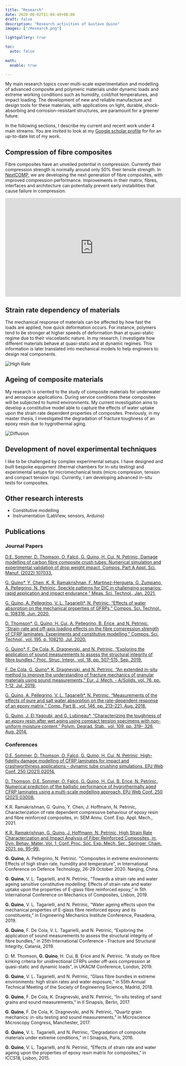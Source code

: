 ```yaml
---
title: "Research"
date: 2020-08-02T11:04:49+08:00
draft: false
description: "Research activities of Gustavo Quino"
images: ["/Research.png"]

lightgallery: true

toc:
  auto: false
  
math:
  enable: true

---
```


My main research topics cover multi-scale experimentation and modelling of advanced composite and polymeric materials under dynamic loads and extreme working conditions such as humidity, cold/hot temperatures, and impact loading. The development of new and reliable manufacture and design tools for these materials, with applications on light, durable, shock-absorbing and corrosion-resistant structures, are paramount for a greener future. 

In the following sections, I describe my current and recent work under 4 main streams. You are invited to look at my [Google scholar profile](https://scholar.google.com/citations?user=nDj_kT0AAAAJ&hl=en) for for an up-to-date list of my work.

## Compression of fibre composites
Fibre composites have an unveiled potential in compression. Currently their compression strength is normally around only 50% their tensile strength. In [NextCOMP](https://nextcomp.ac.uk/), we are developing the next generation of fibre composites, with improved compression performance. Improvements in their matrix, fibres, interfaces and architecture can potentially prevent early instabilities that cause failure in compression.
<div align="center">
<iframe width="560" height="315" src="https://www.youtube.com/embed/v6lwX54Be_s" title="YouTube video player" frameborder="0" allow="accelerometer; autoplay; clipboard-write; encrypted-media; gyroscope; picture-in-picture; web-share" allowfullscreen></iframe>
</div>

## Strain rate dependency of materials

The mechanical response of materials  can be affected by how fast the loads are applied, how quick deformation occurs. For instance, polymers tend to be stronger at higher speeds of deformation than at quasi-static regime due to their viscoelastic nature. In my research, I investigate how different materials behave at quasi-static and at  dynamic regimes. This information is later translated into mechanical models to help engineers to design real components.

![High Rate](R-HighRate.gif)

## Ageing of composite materials
My research is oriented to the study of composite materials for underwater and aerospace applications. During service conditions these composites will be subjected to humid environments. My current investigation aims to develop a constitutive model able to capture the effects of water uptake upon the strain rate dependent properties of composites. Previously, in my master thesis, I investigated the degradation of fracture toughness of an epoxy resin due to hygrothermal aging.

![Diffusion](R-Ageing.gif)

## Development of novel experimental techniques
I like to be challenged by complex experimental setups. I have designed and built bespoke equipment (thermal chambers for in-situ testing) and experimental setups for micromechanical tests (micro compresion, tension and compact tension rigs). Currently, I am developing advanced in-situ tests for composites.

## Other research interests
- Constitutive modelling
- Instrumentation (LabView, sensors, Arduino)

## Publications
### Journal Papers

[D.E. Sommer, D. Thomson, O. Falcó, G. Quino, H. Cui, N. Petrinic, Damage modelling of carbon fibre composite crush tubes: Numerical simulation and experimental validation of drop weight impact, Compos. Part A Appl. Sci. Manuf. (2022) 107033.](https://doi.org/10.1016/J.COMPOSITESA.2022.107033) 

[G. Quino*, Y. Chen, K. R. Ramakrishnan, F. Martínez-Hergueta, G. Zumpano, A. Pellegrino, N. Petrinic, Speckle patterns for DIC in challenging scenarios: rapid application and impact endurance,” Meas. Sci. Technol., Jan. 2021.](https://iopscience.iop.org/article/10.1088/1361-6501/abaae8)

[G. Quino, A. Pellegrino, V. L. Tagarielli*, N. Petrinic, “Effects of water absorption on the mechanical properties of GFRPs,” Compos. Sci. Technol., p. 108316, Jun. 2020.](https://www.sciencedirect.com/science/article/pii/S0266353819333536)

[D. Thomson*, G. Quino, H. Cui, A. Pellegrino, B. Erice, and N. Petrinic, “Strain-rate and off-axis loading effects on the fibre compression strength of CFRP laminates: Experiments and constitutive modelling,” Compos. Sci. Technol., vol. 195, p. 108210, Jul. 2020.](https://www.sciencedirect.com/science/article/pii/S0266353819325631)

[G. Quino*, F. De Cola, K. Dragnevski, and N. Petrinic, “Exploring the application of sound measurements to assess the structural integrity of fibre bundles,” Proc. Struc. Integr., vol. 18, pp. 507-515, Sep. 2019.](https://www.sciencedirect.com/science/article/pii/S2452321619304044)

[F. De Cola, G. Quino*, K. Dragnevski, and N. Petrinic, “An extended in-situ method to improve the understanding of fracture mechanics of granular materials using sound measurements,” Eur. J. Mech. - A/Solids, vol. 76, pp. 1-12, Jul. 2019.](https://www.sciencedirect.com/science/article/pii/S0997753818302213)

[G. Quino, A. Pellegrino, V. L. Tagarielli*, N. Petrinic, “Measurements of the effects of pure and salt water absorption on the rate-dependent response of an epoxy matrix,” Comp. Part B., vol. 146, pp. 213–221, Aug. 2018.](https://www.sciencedirect.com/science/article/pii/S1359836817342737)

[G. Quino, J. El Yagoubi, and G. Lubineau*, “Characterizing the toughness of an epoxy resin after wet aging using compact tension specimens with non-uniform moisture content,” Polym. Degrad. Stab., vol. 109, pp. 319– 326, Aug. 2014.](https://www.sciencedirect.com/science/article/pii/S014139101400295X)

### Conferences
[D.E. Sommer, D. Thomson, O. Falcó, G. Quino, H. Cui, N. Petrinic, High-fidelity damage modelling of CFRP laminates for impact and crashworthiness applications – dynamic tube crushing simulations, EPJ Web Conf. 250 (2021) 02014.](https://doi.org/10.1051/epjconf/202125002014)

[D. Thomson, D.E. Sommer, O. Falcó, G. Quino, H. Cui, B. Erice, N. Petrinic, Numerical prediction of the ballistic performance of hygrothermally aged CFRP laminates using a multi-scale modelling approach, EPJ Web Conf. 250 (2021) 03008.](https://doi.org/10.1051/epjconf/202125003008.)

K.R. Ramakrishnan, G. Quino, Y. Chen, J. Hoffmann, N. Petrinic, Characterization of rate dependent compressive behaviour of epoxy resin and fibre reinforced composites, in: SEM Annu. Conf. Exp. Appl. Mech., 2021.

[K.R. Ramakrishnan, G. Quino, J. Hoffmann, N. Petrinic, High Strain Rate Characterization and Impact Analysis of Fiber Reinforced Composites, in: Dyn. Behav. Mater. Vol. 1, Conf. Proc. Soc. Exp. Mech. Ser., Springer, Cham, 2021: pp. 95–99.](https://doi.org/10.1007/978-3-030-59947-8_17.)


**G. Quino**, A. Pellegrino, N. Petrinic. "Composites in extreme environments: Effects of high strain rate, humidity and temperature", in International Conference on Defence Technology, 26-29 October 2020. Nanjing, China.

**G. Quino**, V. L. Tagarielli, and N. Petrinic, “Towards a strain rate and water ageing sensitive constitutive modelling: Effects of strain rate and water uptake upon the properties of E-glass fibre reinforced epoxy,” in 5th International Conference on Mechanics of Composites, Lisbon, 2019.

**G. Quino**, V. L. Tagarielli, and N. Petrinic, “Water ageing effects upon the mechanical properties of E-glass fibre reinforced epoxy and its constituents,” in Engineering Mechanics Institute Conference, Pasadena, 2019.

**G. Quino**, F. De Cola, V. L. Tagarielli, and N. Petrinic, “Exploring the application of sound measurements to assess the structural integrity of fibre bundles,” in 25th International Conference - Fracture and Structural Integrity, Catania, 2019.

D. M. Thomson, **G. Quino**, H. Cui, B. Erice and N. Petrinic. "A study on fibre kinking criteria for unidirectional CFRPs under off-axis compression at quasi-static and dynamic loads", in UKACM Conference, London, 2019.

**G. Quino**, V. L. Tagarielli, and N. Petrinic, “Glass fibre bundles in extreme environments: high strain rates and water exposure,” in 55th Annual Technical Meeting of the Society of Engineering Science, Madrid, 2018.

**G. Quino**, F. De Cola, K. Dragnevski, and N. Petrinic, “In-situ testing of sand grains and sound measurements,” in II Sinapsis, Berlin, 2017.

**G. Quino**, F. De Cola, K. Dragnevski, and N. Petrinic, “Quartz grain mechanics: in-situ testing and sound measurements,” in Microscience Microscopy Congress, Manchester, 2017.

**G. Quino**, V. L. Tagarielli, and N. Petrinic, “Degradation of composite materials under extreme conditions,” in I Sinapsis, Paris, 2016.

**G. Quino**, V. L. Tagarielli, and N. Petrinic, “Effects of strain rate and water ageing upon the properties of epoxy resin matrix for composites,” in ICCS18, Lisbon, 2015.
